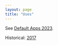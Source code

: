 ```yaml
---
layout: page
title: "Uses"
---
```


See [Default Apps 2023](/2023/12/03/default-apps-2023/).

Historical: [2017](/2017/12/17/saas-i-use/)

